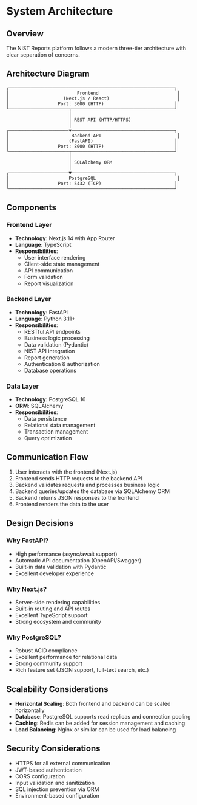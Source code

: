 # System Architecture

## Overview

The NIST Reports platform follows a modern three-tier architecture with clear separation of concerns.

## Architecture Diagram

```
┌─────────────────────────────────────────────────────────────┐
│                         Frontend                             │
│                    (Next.js / React)                         │
│                  Port: 3000 (HTTP)                          │
└──────────────────────┬──────────────────────────────────────┘
                       │
                       │ REST API (HTTP/HTTPS)
                       │
┌──────────────────────▼──────────────────────────────────────┐
│                       Backend API                            │
│                      (FastAPI)                              │
│                  Port: 8000 (HTTP)                          │
└──────────────────────┬──────────────────────────────────────┘
                       │
                       │ SQLAlchemy ORM
                       │
┌──────────────────────▼──────────────────────────────────────┐
│                      PostgreSQL                              │
│                  Port: 5432 (TCP)                           │
└─────────────────────────────────────────────────────────────┘
```

## Components

### Frontend Layer
- **Technology**: Next.js 14 with App Router
- **Language**: TypeScript
- **Responsibilities**:
  - User interface rendering
  - Client-side state management
  - API communication
  - Form validation
  - Report visualization

### Backend Layer
- **Technology**: FastAPI
- **Language**: Python 3.11+
- **Responsibilities**:
  - RESTful API endpoints
  - Business logic processing
  - Data validation (Pydantic)
  - NIST API integration
  - Report generation
  - Authentication & authorization
  - Database operations

### Data Layer
- **Technology**: PostgreSQL 16
- **ORM**: SQLAlchemy
- **Responsibilities**:
  - Data persistence
  - Relational data management
  - Transaction management
  - Query optimization

## Communication Flow

1. User interacts with the frontend (Next.js)
2. Frontend sends HTTP requests to the backend API
3. Backend validates requests and processes business logic
4. Backend queries/updates the database via SQLAlchemy ORM
5. Backend returns JSON responses to the frontend
6. Frontend renders the data to the user

## Design Decisions

### Why FastAPI?
- High performance (async/await support)
- Automatic API documentation (OpenAPI/Swagger)
- Built-in data validation with Pydantic
- Excellent developer experience

### Why Next.js?
- Server-side rendering capabilities
- Built-in routing and API routes
- Excellent TypeScript support
- Strong ecosystem and community

### Why PostgreSQL?
- Robust ACID compliance
- Excellent performance for relational data
- Strong community support
- Rich feature set (JSON support, full-text search, etc.)

## Scalability Considerations

- **Horizontal Scaling**: Both frontend and backend can be scaled horizontally
- **Database**: PostgreSQL supports read replicas and connection pooling
- **Caching**: Redis can be added for session management and caching
- **Load Balancing**: Nginx or similar can be used for load balancing

## Security Considerations

- HTTPS for all external communication
- JWT-based authentication
- CORS configuration
- Input validation and sanitization
- SQL injection prevention via ORM
- Environment-based configuration
